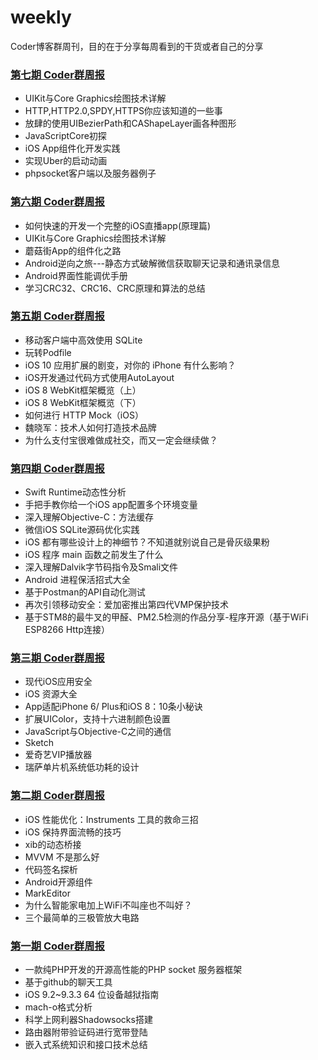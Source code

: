 # weekly
Coder博客群周刊，目的在于分享每周看到的干货或者自己的分享

### [第七期 Coder群周报](https://github.com/AloneMonkey/weekly/blob/master/第七期/第七期Coder群周报.md)

* UIKit与Core Graphics绘图技术详解
* HTTP,HTTP2.0,SPDY,HTTPS你应该知道的一些事
* 放肆的使用UIBezierPath和CAShapeLayer画各种图形
* JavaScriptCore初探
* iOS App组件化开发实践
* 实现Uber的启动动画
* phpsocket客户端以及服务器例子

### [第六期 Coder群周报](https://github.com/AloneMonkey/weekly/blob/master/%E7%AC%AC%E5%85%AD%E6%9C%9F/%E7%AC%AC%E5%85%AD%E6%9C%9FCoder%E7%BE%A4%E5%91%A8%E6%8A%A5.md)

* 如何快速的开发一个完整的iOS直播app(原理篇)
* UIKit与Core Graphics绘图技术详解
* 蘑菇街App的组件化之路
* Android逆向之旅---静态方式破解微信获取聊天记录和通讯录信息
* Android界面性能调优手册
* 学习CRC32、CRC16、CRC原理和算法的总结

### [第五期 Coder群周报](https://github.com/AloneMonkey/weekly/blob/master/%E7%AC%AC%E4%BA%94%E6%9C%9F/%E7%AC%AC%E4%BA%94%E6%9C%9FCoder%E7%BE%A4%E5%91%A8%E6%8A%A5.md)

* 移动客户端中高效使用 SQLite
* 玩转Podfile
* iOS 10 应用扩展的剧变，对你的 iPhone 有什么影响？
* iOS开发通过代码方式使用AutoLayout
* iOS 8 WebKit框架概览（上）
* iOS 8 WebKit框架概览（下）
* 如何进行 HTTP Mock（iOS）
* 魏晓军：技术人如何打造技术品牌
* 为什么支付宝很难做成社交，而又一定会继续做？

### [第四期 Coder群周报](https://github.com/AloneMonkey/weekly/blob/master/%E7%AC%AC%E5%9B%9B%E6%9C%9F/%E7%AC%AC%E5%9B%9B%E6%9C%9FCoder%E7%BE%A4%E5%91%A8%E6%8A%A5.md)

* Swift Runtime动态性分析
* 手把手教你给一个iOS app配置多个环境变量
* 深入理解Objective-C：方法缓存
* 微信iOS SQLite源码优化实践
* iOS 都有哪些设计上的神细节？不知道就别说自己是骨灰级果粉
* iOS 程序 main 函数之前发生了什么
* 深入理解Dalvik字节码指令及Smali文件
* Android 进程保活招式大全
* 基于Postman的API自动化测试
* 再次引领移动安全：爱加密推出第四代VMP保护技术
* 基于STM8的最牛叉的甲醛、PM2.5检测的作品分享-程序开源（基于WiFi ESP8266 Http连接）

### [第三期 Coder群周报](https://github.com/AloneMonkey/weekly/blob/master/%E7%AC%AC%E4%B8%89%E6%9C%9F/%E7%AC%AC%E4%B8%89%E6%9C%9FCoder%E7%BE%A4%E5%91%A8%E6%8A%A5.md)

* 现代iOS应用安全
* iOS 资源大全
* App适配iPhone 6/ Plus和iOS 8：10条小秘诀
* 扩展UIColor，支持十六进制颜色设置
* JavaScript与Objective-C之间的通信
* Sketch
* 爱奇艺VIP播放器
* 瑞萨单片机系统低功耗的设计

### [第二期 Coder群周报](https://github.com/AloneMonkey/weekly/blob/master/%E7%AC%AC%E4%BA%8C%E6%9C%9F/%E7%AC%AC%E4%BA%8C%E6%9C%9FCoder%E7%BE%A4%E5%91%A8%E6%8A%A5.md)

* iOS 性能优化：Instruments 工具的救命三招
* iOS 保持界面流畅的技巧
* xib的动态桥接
* MVVM 不是那么好
* 代码签名探析
* Android开源组件
* MarkEditor
* 为什么智能家电加上WiFi不叫座也不叫好？
* 三个最简单的三极管放大电路

### [第一期 Coder群周报](https://github.com/AloneMonkey/weekly/blob/master/%E7%AC%AC%E4%B8%80%E6%9C%9F/%E7%AC%AC%E4%B8%80%E6%9C%9FCoder%E7%BE%A4%E5%91%A8%E6%8A%A5.md)

* 一款纯PHP开发的开源高性能的PHP socket 服务器框架
* 基于github的聊天工具
* iOS 9.2~9.3.3 64 位设备越狱指南
* mach-o格式分析
* 科学上网利器Shadowsocks搭建
* 路由器附带验证码进行宽带登陆
* 嵌入式系统知识和接口技术总结
